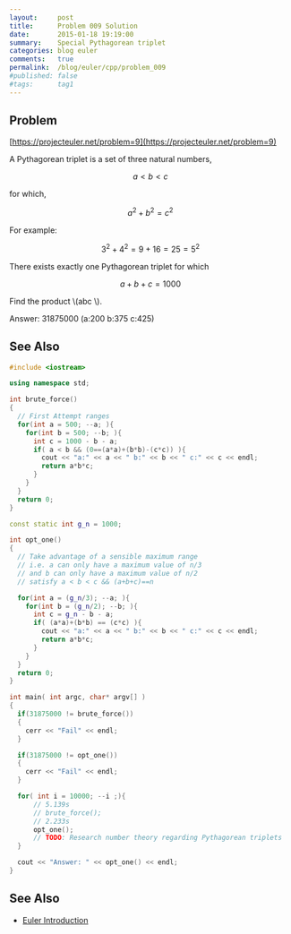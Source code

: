 ```yaml
---
layout:     post
title:      Problem 009 Solution
date:       2015-01-18 19:19:00
summary:    Special Pythagorean triplet
categories: blog euler
comments:   true
permalink:  /blog/euler/cpp/problem_009
#published: false
#tags:      tag1
---
```


## Problem

[https://projecteuler.net/problem=9](https://projecteuler.net/problem=9)

A Pythagorean triplet is a set of three natural numbers,

$$a < b < c$$

for which,

$$a^2 + b^2 = c^2$$

For example:

$$3^2 + 4^2 = 9 + 16 = 25 = 5^2$$

There exists exactly one Pythagorean triplet for which

$$a + b + c = 1000$$

Find the product  \\(abc \\).

Answer: 31875000 (a:200 b:375 c:425)


## See Also

``` cpp
#include <iostream>

using namespace std;

int brute_force()
{
  // First Attempt ranges
  for(int a = 500; --a; ){
    for(int b = 500; --b; ){
      int c = 1000 - b - a;
      if( a < b && (0==(a*a)+(b*b)-(c*c)) ){
        cout << "a:" << a << " b:" << b << " c:" << c << endl;
        return a*b*c;
      }
    }
  }
  return 0;
}

const static int g_n = 1000;

int opt_one()
{
  // Take advantage of a sensible maximum range
  // i.e. a can only have a maximum value of n/3
  // and b can only have a maximum value of n/2
  // satisfy a < b < c && (a+b+c)==n

  for(int a = (g_n/3); --a; ){
    for(int b = (g_n/2); --b; ){
      int c = g_n - b - a;
      if( (a*a)+(b*b) == (c*c) ){
        cout << "a:" << a << " b:" << b << " c:" << c << endl;
        return a*b*c;
      }
    }
  }
  return 0;
}

int main( int argc, char* argv[] )
{
  if(31875000 != brute_force())
  {
    cerr << "Fail" << endl;
  }

  if(31875000 != opt_one())
  {
    cerr << "Fail" << endl;
  }

  for( int i = 10000; --i ;){
      // 5.139s
      // brute_force();
      // 2.233s
      opt_one();
      // TODO: Research number theory regarding Pythagorean triplets
  }

  cout << "Answer: " << opt_one() << endl;
}

```

## See Also

* [Euler Introduction]({{site.baseurl}}/blog/euler/introduction)
